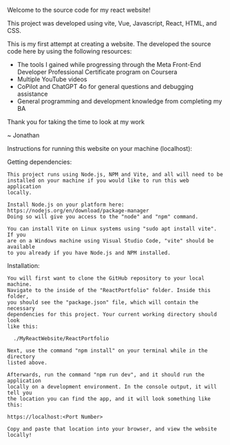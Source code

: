Welcome to the source code for my react website!

This project was developed using vite, Vue, Javascript, React, HTML, and CSS. 

This is my first attempt at creating a website. The developed the source code here by using the following resources:

  - The tools I gained while progressing through the Meta Front-End Developer Professional Certificate program on Coursera
  - Multiple YouTube videos
  - CoPilot and ChatGPT 4o for general questions and debugging assistance
  - General programming and development knowledge from completing my BA

Thank you for taking the time to look at my work

~ Jonathan



Instructions for running this website on your machine (localhost):

  Getting dependencies:

    This project runs using Node.js, NPM and Vite, and all will need to be
    installed on your machine if you would like to run this web application
    locally.
    
    Install Node.js on your platform here: https://nodejs.org/en/download/package-manager
    Doing so will give you access to the "node" and "npm" command.
  
    You can install Vite on Linux systems using "sudo apt install vite". If you
    are on a Windows machine using Visual Studio Code, "vite" should be available
    to you already if you have Node.js and NPM installed.

  Installation:
  
    You will first want to clone the GitHub repository to your local machine.
    Navigate to the inside of the "ReactPortfolio" folder. Inside this folder,
    you should see the "package.json" file, which will contain the necessary
    dependencies for this project. Your current working directory should look 
    like this:
  
      ./MyReactWebsite/ReactPortfolio
  
    Next, use the command "npm install" on your terminal while in the directory 
    listed above.

    Afterwards, run the command "npm run dev", and it should run the application
    locally on a development environment. In the console output, it will tell you
    the location you can find the app, and it will look something like this:

    https://localhost:<Port Number>

    Copy and paste that location into your browser, and view the website locally!
